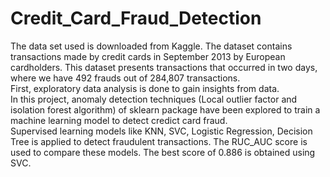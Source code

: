# Credit_Card_Fraud_Detection
The data set used is downloaded from Kaggle. The dataset contains transactions made by credit cards in September 2013 by European cardholders. This dataset presents transactions that occurred in two days, where we have 492 frauds out of 284,807 transactions.<br>
First, exploratory data analysis is done to gain insights from data.<br>
In this project, anomaly detection techniques (Local outlier factor and isolation forest algorithm) of sklearn package have been explored to train a machine learning model to detect credict card fraud.<br>
Supervised learning models like KNN, SVC, Logistic Regression, Decision Tree is applied to detect fraudulent transactions. The RUC_AUC score is used to compare these models. The best score of 0.886 is obtained using SVC.
